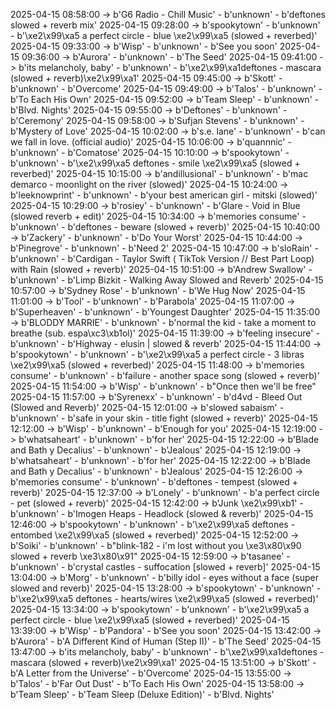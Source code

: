 2025-04-15 08:58:00 -> b'G6 Radio - Chill Music' - b'unknown' - b'deftones slowed + reverb mix'
2025-04-15 09:28:00 -> b'spookytown' - b'unknown' - b'\xe2\x99\xa5 a perfect circle - blue \xe2\x99\xa5 (slowed + reverbed)'
2025-04-15 09:33:00 -> b'Wisp' - b'unknown' - b'See you soon'
2025-04-15 09:36:00 -> b'Aurora' - b'unknown' - b'The Seed'
2025-04-15 09:41:00 -> b'its melancholy, baby' - b'unknown' - b'\xe2\x99\xa1deftones - mascara (slowed + reverb)\xe2\x99\xa1'
2025-04-15 09:45:00 -> b'Skott' - b'unknown' - b'Overcome'
2025-04-15 09:49:00 -> b'Talos' - b'unknown' - b'To Each His Own'
2025-04-15 09:52:00 -> b'Team Sleep' - b'unknown' - b'Blvd. Nights'
2025-04-15 09:55:00 -> b'Deftones' - b'unknown' - b'Ceremony'
2025-04-15 09:58:00 -> b'Sufjan Stevens' - b'unknown' - b'Mystery of Love'
2025-04-15 10:02:00 -> b's.e. lane' - b'unknown' - b'can we fall in love. (official audio)'
2025-04-15 10:06:00 -> b'quannnic' - b'unknown' - b'Comatose'
2025-04-15 10:10:00 -> b'spookytown' - b'unknown' - b'\xe2\x99\xa5 deftones - smile \xe2\x99\xa5 (slowed + reverbed)'
2025-04-15 10:15:00 -> b'andillusional' - b'unknown' - b'mac demarco - moonlight on the river (slowed)'
2025-04-15 10:24:00 -> b'leeknowprint' - b'unknown' - b'your best american girl - mitski (slowed)'
2025-04-15 10:29:00 -> b'rosiey' - b'unknown' - b'Glare - Void in Blue (slowed reverb + edit)'
2025-04-15 10:34:00 -> b'memories consume' - b'unknown' - b'deftones - beware (slowed + reverb)'
2025-04-15 10:40:00 -> b'Zackery' - b'unknown' - b'Do Your Worst'
2025-04-15 10:44:00 -> b'Pinegrove' - b'unknown' - b'Need 2'
2025-04-15 10:47:00 -> b'sloRain' - b'unknown' - b'Cardigan - Taylor Swift ( TikTok Version // Best Part Loop) with Rain (slowed + reverb)'
2025-04-15 10:51:00 -> b'Andrew Swallow' - b'unknown' - b'Limp Bizkit - Walking Away Slowed and Reverb'
2025-04-15 10:57:00 -> b'Sydney Rose' - b'unknown' - b'We Hug Now'
2025-04-15 11:01:00 -> b'Tool' - b'unknown' - b'Parabola'
2025-04-15 11:07:00 -> b'Superheaven' - b'unknown' - b'Youngest Daughter'
2025-04-15 11:35:00 -> b'BLODDY MARRIE' - b'unknown' - b'normal the kid - take a moment to breathe (sub. espa\xc3\xb1ol)'
2025-04-15 11:39:00 -> b'feeling insecure' - b'unknown' - b'Highway - elusin | slowed & reverb'
2025-04-15 11:44:00 -> b'spookytown' - b'unknown' - b'\xe2\x99\xa5 a perfect circle - 3 libras \xe2\x99\xa5 (slowed + reverbed)'
2025-04-15 11:48:00 -> b'memories consume' - b'unknown' - b'failure - another space song (slowed + reverb)'
2025-04-15 11:54:00 -> b'Wisp' - b'unknown' - b"Once then we'll be free"
2025-04-15 11:57:00 -> b'Syrenexx' - b'unknown' - b'd4vd - Bleed Out (Slowed and Reverb)'
2025-04-15 12:01:00 -> b'slowed sabaism' - b'unknown' - b'safe in your skin - title fight (slowed + reverb)'
2025-04-15 12:12:00 -> b'Wisp' - b'unknown' - b'Enough for you'
2025-04-15 12:19:00 -> b'whatsaheart' - b'unknown' - b'for her'
2025-04-15 12:22:00 -> b'Blade and Bath y Decalius' - b'unknown' - b'Jealous'
2025-04-15 12:19:00 -> b'whatsaheart' - b'unknown' - b'for her'
2025-04-15 12:22:00 -> b'Blade and Bath y Decalius' - b'unknown' - b'Jealous'
2025-04-15 12:26:00 -> b'memories consume' - b'unknown' - b'deftones - tempest (slowed + reverb)'
2025-04-15 12:37:00 -> b'Lonely' - b'unknown' - b'a perfect circle - pet (slowed + reverb)'
2025-04-15 12:42:00 -> b'Junk \xe2\x99\xb1' - b'unknown' - b'Imogen Heaps - Headlock (slowed & reverb)'
2025-04-15 12:46:00 -> b'spookytown' - b'unknown' - b'\xe2\x99\xa5 deftones - entombed \xe2\x99\xa5 (slowed + reverbed)'
2025-04-15 12:52:00 -> b'Soiki' - b'unknown' - b"blink-182 - i'm lost without you \xe3\x80\x90 slowed + reverb \xe3\x80\x91"
2025-04-15 12:59:00 -> b'tasanee' - b'unknown' - b'crystal castles - suffocation [slowed + reverb]'
2025-04-15 13:04:00 -> b'Morg' - b'unknown' - b'billy idol - eyes without a face (super slowed and reverb)'
2025-04-15 13:28:00 -> b'spookytown' - b'unknown' - b'\xe2\x99\xa5 deftones - hearts/wires \xe2\x99\xa5 (slowed + reverbed)'
2025-04-15 13:34:00 -> b'spookytown' - b'unknown' - b'\xe2\x99\xa5 a perfect circle - blue \xe2\x99\xa5 (slowed + reverbed)'
2025-04-15 13:39:00 -> b'Wisp' - b'Pandora' - b'See you soon'
2025-04-15 13:42:00 -> b'Aurora' - b'A Different Kind of Human (Step II)' - b'The Seed'
2025-04-15 13:47:00 -> b'its melancholy, baby' - b'unknown' - b'\xe2\x99\xa1deftones - mascara (slowed + reverb)\xe2\x99\xa1'
2025-04-15 13:51:00 -> b'Skott' - b'A Letter from the Universe' - b'Overcome'
2025-04-15 13:55:00 -> b'Talos' - b'Far Out Dust' - b'To Each His Own'
2025-04-15 13:58:00 -> b'Team Sleep' - b'Team Sleep (Deluxe Edition)' - b'Blvd. Nights'
